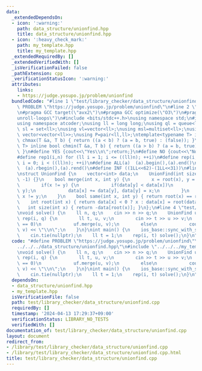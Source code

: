 ```yaml
---
data:
  _extendedDependsOn:
  - icon: ':warning:'
    path: data_structure/unionfind.hpp
    title: data_structure/unionfind.hpp
  - icon: ':heavy_check_mark:'
    path: my_template.hpp
    title: my_template.hpp
  _extendedRequiredBy: []
  _extendedVerifiedWith: []
  _isVerificationFailed: false
  _pathExtension: cpp
  _verificationStatusIcon: ':warning:'
  attributes:
    links:
    - https://judge.yosupo.jp/problem/unionfind
  bundledCode: "#line 1 \"test/library_checker/data_structure/unionfind.cpp\"\n#define\
    \ PROBLEM \"https://judge.yosupo.jp/problem/unionfind\"\n#line 2 \"my_template.hpp\"\
    \n#pragma GCC target(\"avx2\")\n#pragma GCC optimize(\"O3\")\n#pragma GCC optimize(\"\
    unroll-loops\")\n#include <bits/stdc++.h>\nusing namespace std;\n#include <atcoder/all>\n\
    using namespace atcoder;\nusing ll = long long;\nusing ql = queue<ll>;\nusing\
    \ sl = set<ll>;\nusing vl=vector<ll>;\nusing msl=multiset<ll>;\nusing Graph =\
    \ vector<vector<ll>>;\nusing P=pair<ll,ll>;\ntemplate<typename T> inline bool\
    \ chmax(T &a, T b) { return ((a < b) ? (a = b, true) : (false)); }\ntemplate<typename\
    \ T> inline bool chmin(T &a, T b) { return ((a > b) ? (a = b, true) : (false));\
    \ }\n#define YES {cout<<\"Yes\\n\";return;}\n#define NO {cout<<\"No\\n\";return;}\n\
    #define rep1(i,n) for (ll i = 1; i <= ((ll)n); ++i)\n#define rep(i,n) for (ll\
    \ i = 0; i < ((ll)n); ++i)\n#define ALL(a)  (a).begin(),(a).end()\n#define rALL(a)\
    \  (a).rbegin(),(a).rend()\n#define INF ((1LL<<62)-(1LL<<31))\n#line 2 \"data_structure/unionfind.hpp\"\
    \nstruct UnionFind {\n    vector<int> data;\n    UnionFind(int size) : data(size,\
    \ -1) {}\n    bool merge(int x, int y) {\n        x = root(x), y = root(y);\n\
    \        if(x != y) {\n            if(data[y] < data[x])\n                swap(x,\
    \ y);\n            data[x] += data[y], data[y] = x;\n        }\n        return\
    \ x != y;\n    }\n    bool same(int x, int y) { return root(x) == root(y); }\n\
    \    int root(int x) { return data[x] < 0 ? x : data[x] = root(data[x]); }\n \
    \   int size(int x) { return -data[root(x)]; }\n};\n#line 4 \"test/library_checker/data_structure/unionfind.cpp\"\
    \nvoid solve() {\n    ll n, q;\n    cin >> n >> q;\n    UnionFind uf(n);\n   \
    \ rep(i, q) {\n        ll t, u, v;\n        cin >> t >> u >> v;\n        if(t\
    \ == 0)\n            uf.merge(u, v);\n        else\n            cout << uf.same(u,\
    \ v) << \"\\n\";\n    }\n}\nint main() {\n    ios_base::sync_with_stdio(0);\n\
    \    cin.tie(nullptr);\n    ll t = 1;\n    rep(i, t) solve();\n}\n"
  code: "#define PROBLEM \"https://judge.yosupo.jp/problem/unionfind\"\n#include \"\
    ../../../data_structure/unionfind.hpp\"\n#include \"../../../my_template.hpp\"\
    \nvoid solve() {\n    ll n, q;\n    cin >> n >> q;\n    UnionFind uf(n);\n   \
    \ rep(i, q) {\n        ll t, u, v;\n        cin >> t >> u >> v;\n        if(t\
    \ == 0)\n            uf.merge(u, v);\n        else\n            cout << uf.same(u,\
    \ v) << \"\\n\";\n    }\n}\nint main() {\n    ios_base::sync_with_stdio(0);\n\
    \    cin.tie(nullptr);\n    ll t = 1;\n    rep(i, t) solve();\n}\n"
  dependsOn:
  - data_structure/unionfind.hpp
  - my_template.hpp
  isVerificationFile: false
  path: test/library_checker/data_structure/unionfind.cpp
  requiredBy: []
  timestamp: '2024-04-13 17:29:37+09:00'
  verificationStatus: LIBRARY_NO_TESTS
  verifiedWith: []
documentation_of: test/library_checker/data_structure/unionfind.cpp
layout: document
redirect_from:
- /library/test/library_checker/data_structure/unionfind.cpp
- /library/test/library_checker/data_structure/unionfind.cpp.html
title: test/library_checker/data_structure/unionfind.cpp
---
```

